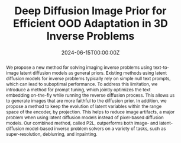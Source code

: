 ---
title: "Deep Diffusion Image Prior for Efficient OOD Adaptation in 3D Inverse Problems"

# Authors
# If you created a profile for a user (e.g. the default `admin` user), write the username (folder name) here 
# and it will be replaced with their full name and linked to their profile.
authors:
- admin
- Jong Chul Ye

# Author notes (optional)
author_notes:
- ""

date: "2024-06-15T00:00:00Z"
doi: ""

# Schedule page publish date (NOT publication's date).
publishDate: "2024-07-15T00:00:00Z"

# Publication type.
# Legend: 0 = Uncategorized; 1 = Conference paper; 2 = Journal article;
# 3 = Preprint / Working Paper; 4 = Report; 5 = Book; 6 = Book section;
# 7 = Thesis; 8 = Patent
publication_types: ["1"]

# Publication name and optional abbreviated publication name.
publication: ECCV 2024
publication_short: ECCV 2024

abstract: We propose a new method for solving imaging inverse problems using text-to-image latent diffusion models as general priors. Existing methods using latent diffusion models for inverse problems typically rely on simple null text prompts, which can lead to suboptimal performance. To address this limitation, we introduce a method for prompt tuning, which jointly optimizes the text embedding on-the-fly while running the reverse diffusion process. This allows us to generate images that are more faithful to the diffusion prior. In addition, we propose a method to keep the evolution of latent variables within the range space of the encoder, by projection. This helps to reduce image artifacts, a major problem when using latent diffusion models instead of pixel-based diffusion models. Our combined method, called P2L, outperforms both image- and latent-diffusion model-based inverse problem solvers on a variety of tasks, such as super-resolution, deblurring, and inpainting.

# Summary. An optional shortened abstract.
summary: By generalizing DIP, we can design an adaptation algorithm that corrects the PF-ODE trajectory of posterior sampling with diffusion models, such that one can reconstruct from OOD measurements.

tags: [Diffusion model, Deep Image Prior, OOD Adaptation]

# Display this page in the Featured widget?
featured: true

# Custom links (uncomment lines below)
# links:
# - name: Custom Link
#   url: http://example.org

url_pdf: 'https://arxiv.org/abs/2407.10641'
url_code: 'https://github.com/HJ-harry/DDIP3D'
url_dataset: ''
url_poster: ''
url_project: ''
url_slides: ''
url_source: ''
url_video: ''

# Featured image
# To use, add an image named `featured.jpg/png` to your page's folder. 
image:
  caption: 'Image credit: Hyungjin Chung'
  focal_point: ""
  preview_only: false

# Associated Projects (optional).
#   Associate this publication with one or more of your projects.
#   Simply enter your project's folder or file name without extension.
#   E.g. `internal-project` references `content/project/internal-project/index.md`.
#   Otherwise, set `projects: []`.
projects:
- []

# Slides (optional).
#   Associate this publication with Markdown slides.
#   Simply enter your slide deck's filename without extension.
#   E.g. `slides: "example"` references `content/slides/example/index.md`.
#   Otherwise, set `slides: ""`.
slides: ""
---